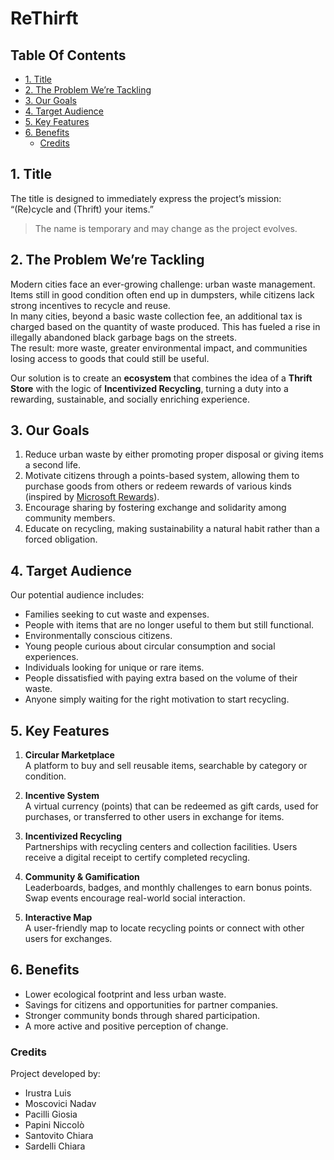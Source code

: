 <h1>ReThirft</h1>

<h2>Table Of Contents</h2>

- [1. Title](#1-title)
- [2. The Problem We’re Tackling](#2-the-problem-we-re-tackling)
- [3. Our Goals](#3-our-goals)
- [4. Target Audience](#4-target-audiance)
- [5. Key Features](#5-key-features)
- [6. Benefits](#6-benefits)
  - [Credits](#credits)

## 1. Title

The title is designed to immediately express the project’s mission: “(Re)cycle and (Thrift) your items.”  
> The name is temporary and may change as the project evolves.

## 2. The Problem We’re Tackling

Modern cities face an ever-growing challenge: urban waste management. Items still in good condition often end up in dumpsters, while citizens lack strong incentives to recycle and reuse.  
In many cities, beyond a basic waste collection fee, an additional tax is charged based on the quantity of waste produced. This has fueled a rise in illegally abandoned black garbage bags on the streets.  
The result: more waste, greater environmental impact, and communities losing access to goods that could still be useful.  

Our solution is to create an **ecosystem** that combines the idea of a **Thrift Store** with the logic of **Incentivized Recycling**, turning a duty into a rewarding, sustainable, and socially enriching experience.

## 3. Our Goals

1. Reduce urban waste by either promoting proper disposal or giving items a second life.  
2. Motivate citizens through a points-based system, allowing them to purchase goods from others or redeem rewards of various kinds (inspired by [Microsoft Rewards](https://rewards.bing.com)).  
3. Encourage sharing by fostering exchange and solidarity among community members.  
4. Educate on recycling, making sustainability a natural habit rather than a forced obligation.  

## 4. Target Audience

Our potential audience includes:  
- Families seeking to cut waste and expenses.  
- People with items that are no longer useful to them but still functional.  
- Environmentally conscious citizens.  
- Young people curious about circular consumption and social experiences.  
- Individuals looking for unique or rare items.  
- People dissatisfied with paying extra based on the volume of their waste.  
- Anyone simply waiting for the right motivation to start recycling.  

## 5. Key Features

1. **Circular Marketplace**  
   A platform to buy and sell reusable items, searchable by category or condition.  

2. **Incentive System**  
   A virtual currency (points) that can be redeemed as gift cards, used for purchases, or transferred to other users in exchange for items.  

3. **Incentivized Recycling**  
   Partnerships with recycling centers and collection facilities. Users receive a digital receipt to certify completed recycling.  

4. **Community & Gamification**  
   Leaderboards, badges, and monthly challenges to earn bonus points. Swap events encourage real-world social interaction.  

5. **Interactive Map**  
   A user-friendly map to locate recycling points or connect with other users for exchanges.  

## 6. Benefits

- Lower ecological footprint and less urban waste.  
- Savings for citizens and opportunities for partner companies.  
- Stronger community bonds through shared participation.  
- A more active and positive perception of change.  

### Credits

Project developed by:  
* Irustra Luis  
* Moscovici Nadav  
* Pacilli Giosia  
* Papini Niccolò  
* Santovito Chiara  
* Sardelli Chiara  
